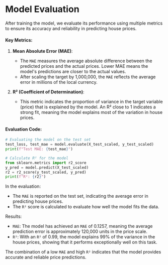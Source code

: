 # Model Evaluation

After training the model, we evaluate its performance using multiple metrics to ensure its accuracy and reliability in predicting house prices.

#### Key Metrics:
1. **Mean Absolute Error (MAE)**: 
   - The `MAE` measures the average absolute difference between the predicted prices and the actual prices. Lower MAE means the model's predictions are closer to the actual values.
   - After scaling the target by 1,000,000, the `MAE` reflects the average error in millions of the local currency.

2. **R² (Coefficient of Determination)**: 
   - This metric indicates the proportion of variance in the target variable (price) that is explained by the model. An R² close to 1 indicates a strong fit, meaning the model explains most of the variation in house prices.

#### Evaluation Code:
```python
# Evaluating the model on the test set
test_loss, test_mae = model.evaluate(X_test_scaled, y_test_scaled)
print(f"Test MAE: {test_mae}")

# Calculate R² for the model
from sklearn.metrics import r2_score
y_pred = model.predict(X_test_scaled)
r2 = r2_score(y_test_scaled, y_pred)
print(f"R²: {r2}")
```
In the evaluation:
- The `MAE` is reported on the test set, indicating the average error in predicting house prices.
- The `R²` score is calculated to evaluate how well the model fits the data.

Results:
- `MAE`: The model has achieved an `MAE` of 0.1257, meaning the average prediction error is approximately 120,000 units in the price scale.
- `R²`: With an `R²` of 0.99, the model explains 99% of the variance in the house prices, showing that it performs exceptionally well on this task.

The combination of a low `MAE` and high `R²` indicates that the model provides accurate and reliable price predictions.